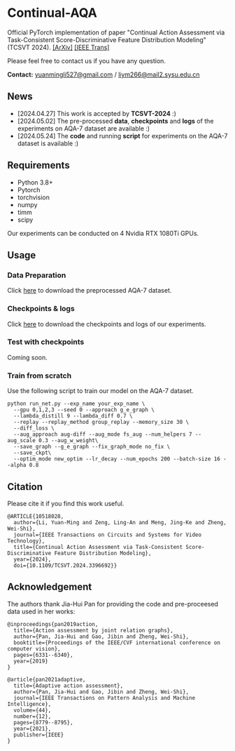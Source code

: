 # Continual-AQA
Official PyTorch implementation of paper "Continual Action Assessment via Task-Consistent Score-Discriminative Feature Distribution Modeling" (TCSVT 2024). 
[[ArXiv]](https://arxiv.org/abs/2309.17105) [[IEEE Trans]](https://ieeexplore.ieee.org/document/10518028)

Please feel free to contact us if you have any question.

**Contact:** yuanmingli527@gmail.com / liym266@mail2.sysu.edu.cn

## News
- [2024.04.27] This work is accepted by **TCSVT-2024** :)
- [2024.05.02] The pre-processed **data**, **checkpoints** and **logs** of the experiments on AQA-7 dataset are available :)
- [2024.05.24] The **code** and running **script** for experiments on the AQA-7 dataset is available :)


## Requirements
- Python 3.8+
- Pytorch
- torchvision
- numpy
- timm
- scipy

Our experiments can be conducted on 4 Nvidia RTX 1080Ti GPUs.

## Usage
### Data Preparation
Click [here](https://drive.google.com/drive/folders/1Llnwbn2CO-ktQU1oxkhO46Qj-n-Z7BeM?usp=sharing) to download the preprocessed AQA-7 dataset.

### Checkpoints \& logs
Click [here](https://drive.google.com/drive/folders/1QVT0U_HLNdHYZi4GEGZsIAVXz2idtKGa?usp=sharing) to download the checkpoints and logs of our experiments.

### Test with checkpoints
Coming soon.

### Train from scratch
Use the following script to train our model on the AQA-7 dataset.
```
python run_net.py --exp_name your_exp_name \
  --gpu 0,1,2,3 --seed 0 --approach g_e_graph \
  --lambda_distill 9 --lambda_diff 0.7 \
  --replay --replay_method group_replay --memory_size 30 \
  --diff_loss \
  --aug_approach aug-diff --aug_mode fs_aug --num_helpers 7 --aug_scale 0.3 --aug_w_weight\
  --save_graph --g_e_graph --fix_graph_mode no_fix \
  --save_ckpt\
  --optim_mode new_optim --lr_decay --num_epochs 200 --batch-size 16 --alpha 0.8 
```

## Citation
Please cite it if you find this work useful.
```
@ARTICLE{10518028,
  author={Li, Yuan-Ming and Zeng, Ling-An and Meng, Jing-Ke and Zheng, Wei-Shi},
  journal={IEEE Transactions on Circuits and Systems for Video Technology}, 
  title={Continual Action Assessment via Task-Consistent Score-Discriminative Feature Distribution Modeling}, 
  year={2024},
  doi={10.1109/TCSVT.2024.3396692}}

```

## Acknowledgement
The authors thank Jia-Hui Pan for providing the code and pre-proceesed data used in her works:
```
@inproceedings{pan2019action,
  title={Action assessment by joint relation graphs},
  author={Pan, Jia-Hui and Gao, Jibin and Zheng, Wei-Shi},
  booktitle={Proceedings of the IEEE/CVF international conference on computer vision},
  pages={6331--6340},
  year={2019}
}

@article{pan2021adaptive,
  title={Adaptive action assessment},
  author={Pan, Jia-Hui and Gao, Jibin and Zheng, Wei-Shi},
  journal={IEEE Transactions on Pattern Analysis and Machine Intelligence},
  volume={44},
  number={12},
  pages={8779--8795},
  year={2021},
  publisher={IEEE}
}
```
